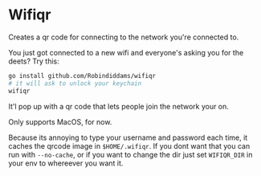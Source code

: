 # Wifiqr

Creates a qr code for connecting to the network you're connected to.

You just got connected to a new wifi and everyone's asking you for the deets? Try this:

```bash
go install github.com/Robindiddams/wifiqr
# it will ask to unlock your keychain
wifiqr
```
It'l pop up with a qr code that lets people join the network your on.

Only supports MacOS, for now.

Because its annoying to type your username and password each time, it caches the qrcode image in `$HOME/.wifiqr`. If you dont want that you can run with `--no-cache`, or if you want to change the dir just set `WIFIQR_DIR` in your env to whereever you want it.

